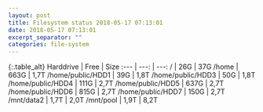 ```yaml
---
layout: post
title: Filesystem status 2018-05-17 07:13:01
date: 2018-05-17 07:13:01
excerpt_separator: ""
categories: file-system
---
```

{:.table_alt}
Harddrive | Free | Size
:--- | ---: | ---:
/ | 26G | 37G
/home | 663G | 1,7T
/home/public/HDD1 | 39G | 1,8T
/home/public/HDD3 | 50G | 1,8T
/home/public/HDD4 | 111G | 2,7T
/home/public/HDD5 | 637G | 2,7T
/home/public/HDD6 | 815G | 2,7T
/home/public/HDD7 | 150G | 2,7T
/mnt/data2 | 1,7T | 2,0T
/mnt/pool | 1,9T | 8,2T
